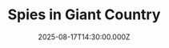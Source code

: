 ---
video:
  type: vimeo
  id: 1110817000
speaker:
  permalink: matthew-mcelwee
  name: Matthew McElwee
title: Spies in Giant Country
image: https://i.imgur.com/SXMGbgp.png
date: 2025-08-17T14:30:00.000Z
---
